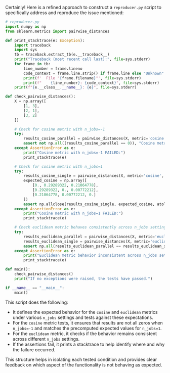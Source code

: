 Certainly! Here is a refined approach to construct a `reproducer.py` script to specifically address and reproduce the issue mentioned:

```python
# reproducer.py
import numpy as np
from sklearn.metrics import pairwise_distances

def print_stacktrace(e: Exception):
    import traceback
    import sys
    tb = traceback.extract_tb(e.__traceback__)
    print("Traceback (most recent call last):", file=sys.stderr)
    for frame in tb:
        line_number = frame.lineno
        code_context = frame.line.strip() if frame.line else "Unknown"
        print(f'  File "{frame.filename}"', file=sys.stderr)
        print(f"    {line_number}: {code_context}", file=sys.stderr)
    print(f"{e.__class__.__name__}: {e}", file=sys.stderr)

def check_pairwise_distances():
    X = np.array([
        [1, 3],
        [2, 1],
        [3, 2]
    ])

    # Check for cosine metric with n_jobs=-1
    try:
        results_cosine_parallel = pairwise_distances(X, metric='cosine', n_jobs=-1)
        assert not np.all((results_cosine_parallel == 0)), "Cosine metric with n_jobs=-1 returns zeros"
    except AssertionError as e:
        print("Cosine metric with n_jobs=-1 FAILED:")
        print_stacktrace(e)

    # Check for cosine metric with n_jobs=1
    try:
        results_cosine_single = pairwise_distances(X, metric='cosine', n_jobs=1)
        expected_cosine = np.array([
            [0., 0.29289322, 0.21064778],
            [0.29289322, 0., 0.00772212],
            [0.21064778, 0.00772212, 0.]
        ])
        assert np.allclose(results_cosine_single, expected_cosine, atol=1e-7), "Cosine metric with n_jobs=1 returns incorrect values"
    except AssertionError as e:
        print("Cosine metric with n_jobs=1 FAILED:")
        print_stacktrace(e)

    # Check euclidean metric behaves consistently across n_jobs settings
    try:
        results_euclidean_parallel = pairwise_distances(X, metric='euclidean', n_jobs=-1)
        results_euclidean_single = pairwise_distances(X, metric='euclidean', n_jobs=1)
        assert np.all(results_euclidean_parallel == results_euclidean_single.astype(int)), "Euclidean metric returns inconsistent types across n_jobs settings"
    except AssertionError as e:
        print("Euclidean metric behavior inconsistent across n_jobs settings:")
        print_stacktrace(e)

def main():
    check_pairwise_distances()
    print("If no exceptions were raised, the tests have passed.")

if __name__ == "__main__":
    main()
```

This script does the following:
- It defines the expected behavior for the `cosine` and `euclidean` metrics under various `n_jobs` settings and tests against these expectations.
- For the `cosine` metric tests, it ensures that results are not all zeros when `n_jobs=-1` and matches the precomputed expected values for `n_jobs=1`.
- For the `euclidean` metric, it checks if the behavior remains consistent across different `n_jobs` settings.
- If the assertions fail, it prints a stacktrace to help identify where and why the failure occurred.

This structure helps in isolating each tested condition and provides clear feedback on which aspect of the functionality is not behaving as expected.